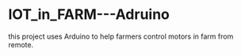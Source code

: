 # IOT_in_FARM---Adruino
this project uses Arduino to help farmers control motors in farm from remote.
